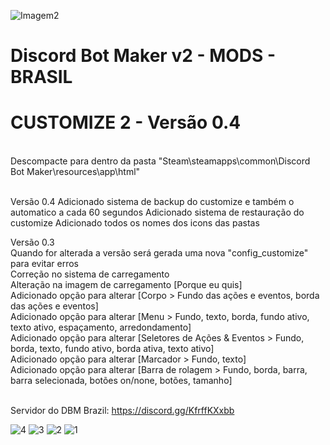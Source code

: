 ![Imagem2](https://user-images.githubusercontent.com/43226244/131952818-12cb8eb1-0337-40e0-a1c8-0cdb3ee3cebb.png)
# Discord Bot Maker v2 - MODS - BRASIL

# CUSTOMIZE 2 - Versão 0.4
<br>
Descompacte para dentro da pasta "Steam\steamapps\common\Discord Bot Maker\resources\app\html"
<br><br>

Versão 0.4
Adicionado sistema de backup do customize e também o automatico a cada 60 segundos
Adicionado sistema de restauração do customize
Adicionado todos os nomes dos icons das pastas

Versão 0.3<br>
Quando for alterada a versão será gerada uma nova "config_customize" para evitar erros<br>
Correção no sistema de carregamento<br>
Alteração na imagem de carregamento [Porque eu quis]<br>
Adicionado opção para alterar [Corpo > Fundo das ações e eventos, borda das ações e eventos]<br>
Adicionado opção para alterar [Menu > Fundo, texto, borda, fundo ativo, texto ativo, espaçamento, arredondamento]<br>
Adicionado opção para alterar [Seletores de Ações & Eventos > Fundo, borda, texto, fundo ativo, borda ativa, texto ativo]<br>
Adicionado opção para alterar [Marcador > Fundo, texto]<br>
Adicionado opção para alterar [Barra de rolagem > Fundo, borda, barra, barra selecionada, botões on/none, botões, tamanho]<br>
<br>

Servidor do DBM Brazil: https://discord.gg/KfrffKXxbb

![4](https://user-images.githubusercontent.com/43226244/169957225-dffd0d5e-6e86-4242-81a6-153384ab94cf.png)
![3](https://user-images.githubusercontent.com/43226244/169957228-7253bf5d-8fa5-45ec-be31-edd6882ec522.png)
![2](https://user-images.githubusercontent.com/43226244/169957230-7b937c9b-f3ee-4332-b188-ad74ac09afe5.png)
![1](https://user-images.githubusercontent.com/43226244/169957232-23806d50-71a8-4ab8-acc5-655fdda2c8ce.png)

